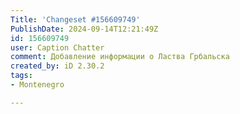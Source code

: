 ```yaml
---
Title: 'Changeset #156609749'
PublishDate: 2024-09-14T12:21:49Z
id: 156609749
user: Caption Chatter
comment: Добавление информации о Ластва Грбальска
created_by: iD 2.30.2
tags:
- Montenegro

---
```

